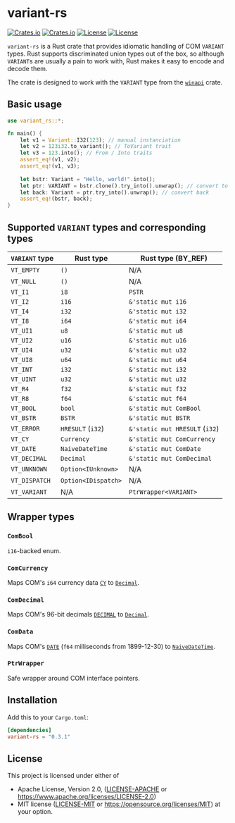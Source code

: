 # variant-rs

[![Crates.io](https://img.shields.io/crates/v/variant-rs)](https://crates.io/crates/variant-rs)
[![Crates.io](https://img.shields.io/crates/d/variant-rs)](https://crates.io/crates/variant-rs)
[![License](https://img.shields.io/badge/license-Apache%202.0-blue)](https://github.com/zdimension/variant-rs/blob/master/LICENSE-APACHE)
[![License](https://img.shields.io/badge/license-MIT-blue)](https://github.com/zdimension/variant-rs/blob/master/LICENSE-MIT)

`variant-rs` is a Rust crate that provides idiomatic handling of COM `VARIANT` types. Rust supports discriminated
union types out of the box, so although `VARIANT`s are usually a pain to work with, Rust makes it easy to encode and
decode them.

The crate is designed to work with the `VARIANT` type from the [`winapi`](https://crates.io/crates/winapi) crate.

## Basic usage
```rust
use variant_rs::*;

fn main() {
    let v1 = Variant::I32(123); // manual instanciation
    let v2 = 123i32.to_variant(); // ToVariant trait
    let v3 = 123.into(); // From / Into traits
    assert_eq!(v1, v2);
    assert_eq!(v1, v3);
  
    let bstr: Variant = "Hello, world!".into();
    let ptr: VARIANT = bstr.clone().try_into().unwrap(); // convert to COM VARIANT
    let back: Variant = ptr.try_into().unwrap(); // convert back
    assert_eq!(bstr, back);
}
```

## Supported `VARIANT` types and corresponding types
| `VARIANT` type | Rust type           | Rust type (BY_REF)             |
|----------------|---------------------|--------------------------------|
| `VT_EMPTY`     | `()`                | N/A                            |
| `VT_NULL`      | `()`                | N/A                            |
| `VT_I1`        | `i8`                | `PSTR`                         |
| `VT_I2`        | `i16`               | `&'static mut i16`             |
| `VT_I4`        | `i32`               | `&'static mut i32`             |
| `VT_I8`        | `i64`               | `&'static mut i64`             |
| `VT_UI1`       | `u8`                | `&'static mut u8`              |
| `VT_UI2`       | `u16`               | `&'static mut u16`             |
| `VT_UI4`       | `u32`               | `&'static mut u32`             |
| `VT_UI8`       | `u64`               | `&'static mut u64`             |
| `VT_INT`       | `i32`               | `&'static mut i32`             |
| `VT_UINT`      | `u32`               | `&'static mut u32`             |
| `VT_R4`        | `f32`               | `&'static mut f32`             |
| `VT_R8`        | `f64`               | `&'static mut f64`             |
| `VT_BOOL`      | `bool`              | `&'static mut ComBool`         |
| `VT_BSTR`      | `BSTR`              | `&'static mut BSTR`            |
| `VT_ERROR`     | `HRESULT` (`i32`)   | `&'static mut HRESULT` (`i32`) |
| `VT_CY`        | `Currency`          | `&'static mut ComCurrency`     |
| `VT_DATE`      | `NaiveDateTime`     | `&'static mut ComDate`         |
| `VT_DECIMAL`   | `Decimal`           | `&'static mut ComDecimal`      |
| `VT_UNKNOWN`   | `Option<IUnknown>`  | N/A                            |
| `VT_DISPATCH`  | `Option<IDispatch>` | N/A                            |
| `VT_VARIANT`   | N/A                 | `PtrWrapper<VARIANT>`          |

## Wrapper types

### `ComBool`
`i16`-backed enum.

### `ComCurrency`
Maps COM's `i64` currency data [`CY`](https://docs.microsoft.com/en-us/windows/win32/api/wtypes/ns-wtypes-cy-r1) to [`Decimal`](https://docs.rs/rust_decimal/latest/rust_decimal/struct.Decimal.html).

### `ComDecimal`
Maps COM's 96-bit decimals [`DECIMAL`](https://docs.microsoft.com/en-us/windows/win32/api/wtypes/ns-wtypes-decimal-r1) to [`Decimal`](https://docs.rs/rust_decimal/latest/rust_decimal/struct.Decimal.html).

### `ComData`
Maps COM's [`DATE`](https://docs.microsoft.com/en-us/cpp/atl-mfc-shared/date-type?view=msvc-170) (`f64` milliseconds from 1899-12-30) to [`NaiveDateTime`](https://docs.rs/chrono/latest/chrono/naive/struct.NaiveDateTime.html).

### `PtrWrapper`
Safe wrapper around COM interface pointers.

## Installation
Add this to your `Cargo.toml`:
```toml
[dependencies]
variant-rs = "0.3.1"
```

## License
This project is licensed under either of
* Apache License, Version 2.0, ([LICENSE-APACHE](LICENSE-APACHE) or
  <https://www.apache.org/licenses/LICENSE-2.0>)
* MIT license ([LICENSE-MIT](LICENSE-MIT) or
  <https://opensource.org/licenses/MIT>)
  at your option.